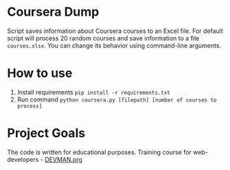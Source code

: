 # Coursera Dump
Script saves information about Coursera courses to an Excel file.
For default script will process 20 random courses and save information to a file `courses.xlsx`. 
You can change its behavior using command-line arguments.

# How to use

1. Install requirements `pip install -r requirements.txt`
2. Run command `python coursera.py [filepath] [number of courses to process]` 

# Project Goals

The code is written for educational purposes. Training course for web-developers - [DEVMAN.org](https://devman.org)
